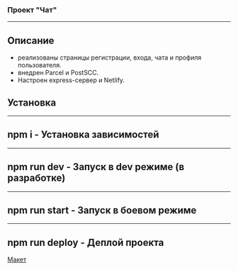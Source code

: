 ### Проект "Чат"
---

## Описание

- реализованы страницы регистрации, входа, чата и профиля пользователя.
- внедрен Parcel и PostSCC.
- Настроен express-сервер и Netlify.

## Установка
---
npm i - Установка зависимостей
---
--- 
npm run dev - Запуск в dev режиме (в разработке)
---
---
npm run start - Запуск в боевом режиме
---
---
npm run deploy - Деплой проекта
---


[Макет](https://www.figma.com/file/24EUnEHGEDNLdOcxg7ULwV/Chat?node-id=0%3A1)
